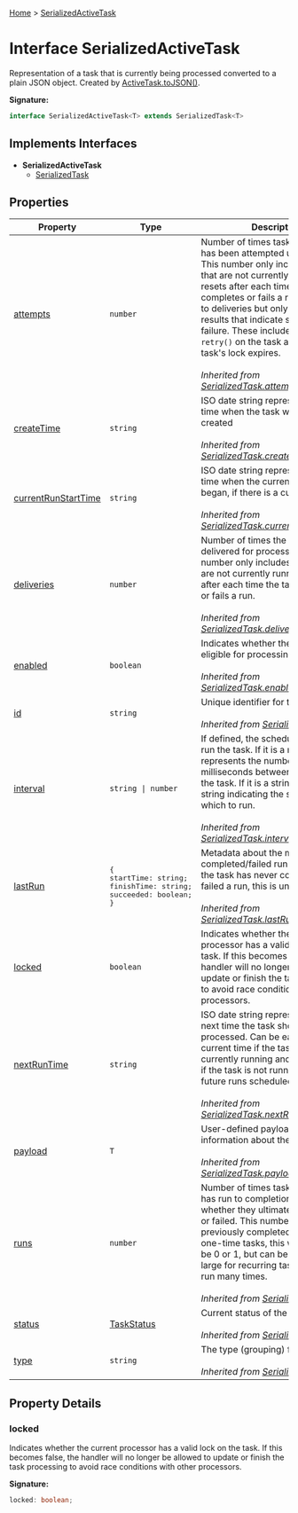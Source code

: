 [Home](../index.md) &gt; [SerializedActiveTask](./serializedactivetask.md)

# Interface SerializedActiveTask

Representation of a task that is currently being processed converted to a plain JSON object. Created by [ActiveTask.toJSON()](./activetask.md#toJSON-method)<!-- -->.

<b>Signature:</b>

```typescript
interface SerializedActiveTask<T> extends SerializedTask<T> 
```

## Implements Interfaces

- <b>SerializedActiveTask</b>
    - [SerializedTask](./serializedtask.md)

## Properties

|  Property | Type | Description |
|  --- | --- | --- |
|  [attempts](./serializedtask.md#attempts-property) | `number` | Number of times task processing has been attempted unsuccessfully. This number only includes attempts that are not currently running and resets after each time the task completes or fails a run. It is similar to deliveries but only increments for results that indicate some sort of failure. These include calling `retry()` on the task and when the task's lock expires.<br><br><i>Inherited from [SerializedTask.attempts](./serializedtask.md#attempts-property)</i> |
|  [createTime](./serializedtask.md#createTime-property) | `string` | ISO date string representing the time when the task was first created<br><br><i>Inherited from [SerializedTask.createTime](./serializedtask.md#createTime-property)</i> |
|  [currentRunStartTime](./serializedtask.md#currentRunStartTime-property) | `string` | ISO date string representing the time when the current run of the job began, if there is a current run.<br><br><i>Inherited from [SerializedTask.currentRunStartTime](./serializedtask.md#currentRunStartTime-property)</i> |
|  [deliveries](./serializedtask.md#deliveries-property) | `number` | Number of times the task has been delivered for processing. This number only includes deliveries that are not currently running and resets after each time the task completes or fails a run.<br><br><i>Inherited from [SerializedTask.deliveries](./serializedtask.md#deliveries-property)</i> |
|  [enabled](./serializedtask.md#enabled-property) | `boolean` | Indicates whether the task is eligible for processing<br><br><i>Inherited from [SerializedTask.enabled](./serializedtask.md#enabled-property)</i> |
|  [id](./serializedtask.md#id-property) | `string` | Unique identifier for the task<br><br><i>Inherited from [SerializedTask.id](./serializedtask.md#id-property)</i> |
|  [interval](./serializedtask.md#interval-property) | `string \| number` | If defined, the schedule on which to run the task. If it is a number, it represents the number of milliseconds between each run of the task. If it is a string, it is a cron string indicating the schedule on which to run.<br><br><i>Inherited from [SerializedTask.interval](./serializedtask.md#interval-property)</i> |
|  [lastRun](./serializedtask.md#lastRun-property) | <pre>{&#010;    startTime: string;&#010;    finishTime: string;&#010;    succeeded: boolean;&#010;}</pre> | Metadata about the most recent completed/failed run of the task. If the task has never completed or failed a run, this is undefined.<br><br><i>Inherited from [SerializedTask.lastRun](./serializedtask.md#lastRun-property)</i> |
|  [locked](./serializedactivetask.md#locked-property) | `boolean` | Indicates whether the current processor has a valid lock on the task. If this becomes false, the handler will no longer be allowed to update or finish the task processing to avoid race conditions with other processors. |
|  [nextRunTime](./serializedtask.md#nextRunTime-property) | `string` | ISO date string representing the next time the task should be processed. Can be earlier than the current time if the task is pending or currently running and is undefined if the task is not running and has no future runs scheduled.<br><br><i>Inherited from [SerializedTask.nextRunTime](./serializedtask.md#nextRunTime-property)</i> |
|  [payload](./serializedtask.md#payload-property) | `T` | User-defined payload holding information about the task.<br><br><i>Inherited from [SerializedTask.payload](./serializedtask.md#payload-property)</i> |
|  [runs](./serializedtask.md#runs-property) | `number` | Number of times task processing has run to completion, regardless of whether they ultimately succeeded or failed. This number only includes previously completed runs. For one-time tasks, this will only ever be 0 or 1, but can be arbitrarily large for recurring tasks that have run many times.<br><br><i>Inherited from [SerializedTask.runs](./serializedtask.md#runs-property)</i> |
|  [status](./serializedtask.md#status-property) | [TaskStatus](../enums/taskstatus.md) | Current status of the task<br><br><i>Inherited from [SerializedTask.status](./serializedtask.md#status-property)</i> |
|  [type](./serializedtask.md#type-property) | `string` | The type (grouping) for the task<br><br><i>Inherited from [SerializedTask.type](./serializedtask.md#type-property)</i> |

## Property Details

<a id="locked-property"></a>

### locked

Indicates whether the current processor has a valid lock on the task. If this becomes false, the handler will no longer be allowed to update or finish the task processing to avoid race conditions with other processors.

<b>Signature:</b>

```typescript
locked: boolean;
```

